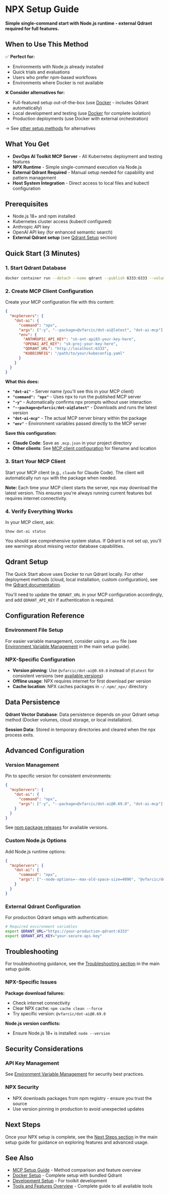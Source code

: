 # NPX Setup Guide

**Simple single-command start with Node.js runtime - external Qdrant required for full features.**

## When to Use This Method

✅ **Perfect for:**
- Environments with Node.js already installed
- Quick trials and evaluations
- Users who prefer npm-based workflows
- Environments where Docker is not available

❌ **Consider alternatives for:**
- Full-featured setup out-of-the-box (use [Docker](docker-setup.md) - includes Qdrant automatically)
- Local development and testing (use [Docker](docker-setup.md) for complete isolation)
- Production deployments (use Docker with external orchestration)

→ See [other setup methods](../mcp-setup.md#setup-methods) for alternatives

## What You Get

- **DevOps AI Toolkit MCP Server** - All Kubernetes deployment and testing features
- **NPX Runtime** - Simple single-command execution via Node.js
- **External Qdrant Required** - Manual setup needed for capability and pattern management
- **Host System Integration** - Direct access to local files and kubectl configuration

## Prerequisites

- Node.js 18+ and npm installed
- Kubernetes cluster access (kubectl configured)
- Anthropic API key
- OpenAI API key (for enhanced semantic search)
- **External Qdrant setup** (see [Qdrant Setup](#qdrant-setup) section)

## Quick Start (3 Minutes)

### 1. Start Qdrant Database

```bash
docker container run --detach --name qdrant --publish 6333:6333 --volume qdrant_storage:/qdrant/storage qdrant/qdrant:v1.7.4
```

### 2. Create MCP Client Configuration

Create your MCP configuration file with this content:

```json
{
  "mcpServers": {
    "dot-ai": {
      "command": "npx",
      "args": ["-y", "--package=@vfarcic/dot-ai@latest", "dot-ai-mcp"],
      "env": {
        "ANTHROPIC_API_KEY": "sk-ant-api03-your-key-here",
        "OPENAI_API_KEY": "sk-proj-your-key-here", 
        "QDRANT_URL": "http://localhost:6333",
        "KUBECONFIG": "/path/to/your/kubeconfig.yaml"
      }
    }
  }
}
```

**What this does:**
- **`"dot-ai"`** - Server name (you'll see this in your MCP client)
- **`"command": "npx"`** - Uses npx to run the published MCP server
- **`"-y"`** - Automatically confirms npx prompts without user interaction
- **`"--package=@vfarcic/dot-ai@latest"`** - Downloads and runs the latest version
- **`"dot-ai-mcp"`** - The actual MCP server binary within the package
- **`"env"`** - Environment variables passed directly to the MCP server

**Save this configuration:**
- **Claude Code**: Save as `.mcp.json` in your project directory
- **Other clients**: See [MCP client configuration](../mcp-setup.md#mcp-client-compatibility) for filename and location

### 3. Start Your MCP Client

Start your MCP client (e.g., `claude` for Claude Code). The client will automatically run `npx` with the package when needed.

**Note:** Each time your MCP client starts the server, npx may download the latest version. This ensures you're always running current features but requires internet connectivity.

### 4. Verify Everything Works

In your MCP client, ask:
```
Show dot-ai status
```

You should see comprehensive system status. If Qdrant is not set up, you'll see warnings about missing vector database capabilities.

## Qdrant Setup

The Quick Start above uses Docker to run Qdrant locally. For other deployment methods (cloud, local installation, custom configuration), see the [Qdrant documentation](https://qdrant.tech/documentation/install/). 

You'll need to update the `QDRANT_URL` in your MCP configuration accordingly, and add `QDRANT_API_KEY` if authentication is required.

## Configuration Reference

### Environment File Setup

For easier variable management, consider using a `.env` file (see [Environment Variable Management](../mcp-setup.md#environment-variable-management) in the main setup guide).

### NPX-Specific Configuration

- **Version pinning**: Use `@vfarcic/dot-ai@0.69.0` instead of `@latest` for consistent versions (see [available versions](https://www.npmjs.com/package/@vfarcic/dot-ai?activeTab=versions))
- **Offline usage**: NPX requires internet for first download per version
- **Cache location**: NPX caches packages in `~/.npm/_npx/` directory

## Data Persistence

**Qdrant Vector Database**: Data persistence depends on your Qdrant setup method (Docker volumes, cloud storage, or local installation).

**Session Data**: Stored in temporary directories and cleared when the npx process exits.

## Advanced Configuration

### Version Management

Pin to specific version for consistent environments:

```json
{
  "mcpServers": {
    "dot-ai": {
      "command": "npx",
      "args": ["-y", "--package=@vfarcic/dot-ai@0.69.0", "dot-ai-mcp"]
    }
  }
}
```

See [npm package releases](https://www.npmjs.com/package/@vfarcic/dot-ai?activeTab=versions) for available versions.

### Custom Node.js Options

Add Node.js runtime options:

```json
{
  "mcpServers": {
    "dot-ai": {
      "command": "npx",
      "args": ["--node-options=--max-old-space-size=4096", "@vfarcic/dot-ai@latest"]
    }
  }
}
```

### External Qdrant Configuration

For production Qdrant setups with authentication:

```bash
# Required environment variables
export QDRANT_URL="https://your-production-qdrant:6333"
export QDRANT_API_KEY="your-secure-api-key"
```

## Troubleshooting

For troubleshooting guidance, see the [Troubleshooting section](../mcp-setup.md#troubleshooting) in the main setup guide.

### NPX-Specific Issues

**Package download failures:**
- Check internet connectivity
- Clear NPX cache: `npm cache clean --force`
- Try specific version: `@vfarcic/dot-ai@0.69.0`

**Node.js version conflicts:**
- Ensure Node.js 18+ is installed: `node --version`

## Security Considerations

### API Key Management

See [Environment Variable Management](../mcp-setup.md#environment-variable-management) for security best practices.

### NPX Security

- NPX downloads packages from npm registry - ensure you trust the source
- Use version pinning in production to avoid unexpected updates

## Next Steps

Once your NPX setup is complete, see the [Next Steps section](../mcp-setup.md#next-steps) in the main setup guide for guidance on exploring features and advanced usage.

## See Also

- [MCP Setup Guide](../mcp-setup.md) - Method comparison and feature overview
- [Docker Setup](docker-setup.md) - Complete setup with bundled Qdrant
- [Development Setup](development-setup.md) - For toolkit development
- [Tools and Features Overview](../mcp-tools-overview.md) - Complete guide to all available tools